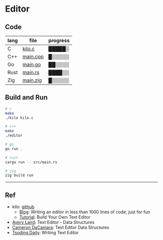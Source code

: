# Editor

## Code

| lang | file | progress |
|---|---|---|
| C | [kilo.c](c/kilo.c) | █████▒ |
| C++ | [main.cpp](cpp/main.cpp) | █▒▒▒▒▒ |
| Go | [main.go](go/main.go) | ██▒▒▒▒ |
| Rust | [main.rs](rust/src/main.rs) | ████▒▒ |
| Zig | [main.zig](zig/src/main.zig) | █▒▒▒▒▒ |

## Build and Run

```bash
# c
make
./kilo kilo.c

# c++
make
./editor

# go
go run .

# rust
cargo run -- src/main.rs

# zig
zig build run
```

---

## Ref

- kilo: [github](https://github.com/antirez/kilo)
  - [Blog](http://antirez.com/news/108): Writing an editor in less than 1000 lines of code, just for fun
  - [Tutorial](https://viewsourcecode.org/snaptoken/kilo/): Build Your Own Text Editor
- [Avery Laird](https://www.averylaird.com/programming/the%20text%20editor/2017/09/30/the-piece-table): Text Editor - Data Structures
- [Cameron DaCamara](https://cdacamar.github.io/data%20structures/algorithms/benchmarking/text%20editors/c++/editor-data-structures/): Text Editor Data Structures
- [Tsoding Daily](https://youtu.be/2UY_Am-Q-oI): Writing Text Editor

